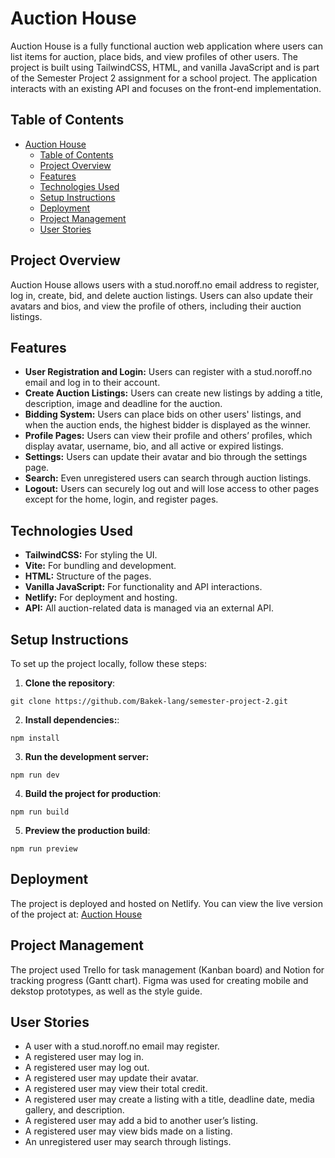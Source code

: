 # Auction House

Auction House is a fully functional auction web application where users can list items for auction, place bids, and view profiles of other users. The project is built using TailwindCSS, HTML, and vanilla JavaScript and is part of the Semester Project 2 assignment for a school project. The application interacts with an existing API and focuses on the front-end implementation.

## Table of Contents

- [Auction House](#auction-house)
  - [Table of Contents](#table-of-contents)
  - [Project Overview](#project-overview)
  - [Features](#features)
  - [Technologies Used](#technologies-used)
  - [Setup Instructions](#setup-instructions)
  - [Deployment](#deployment)
  - [Project Management](#project-management)
  - [User Stories](#user-stories)

## Project Overview

Auction House allows users with a stud.noroff.no email address to register, log in, create, bid, and delete auction listings. Users can also update their avatars and bios, and view the profile of others, including their auction listings.

## Features

- **User Registration and Login:** Users can register with a stud.noroff.no email and log in to their account.
- **Create Auction Listings:** Users can create new listings by adding a title, description, image and deadline for the auction.
- **Bidding System:** Users can place bids on other users' listings, and when the auction ends, the highest bidder is displayed as the winner.
- **Profile Pages:** Users can view their profile and others’ profiles, which display avatar, username, bio, and all active or expired listings.
- **Settings:** Users can update their avatar and bio through the settings page.
- **Search:** Even unregistered users can search through auction listings.
- **Logout:** Users can securely log out and will lose access to other pages except for the home, login, and register pages.

## Technologies Used

- **TailwindCSS:** For styling the UI.
- **Vite:** For bundling and development.
- **HTML:** Structure of the pages.
- **Vanilla JavaScript:** For functionality and API interactions.
- **Netlify:** For deployment and hosting.
- **API:** All auction-related data is managed via an external API.

## Setup Instructions

To set up the project locally, follow these steps:

1. **Clone the repository**:

```
git clone https://github.com/Bakek-lang/semester-project-2.git
```

2. **Install dependencies:**:

```
npm install
```

3. **Run the development server:**

```
npm run dev
```

4. **Build the project for production**:

```
npm run build
```

5. **Preview the production build**:

```
npm run preview
```

## Deployment

The project is deployed and hosted on Netlify. You can view the live version of the project at:
[Auction House](https://auction-house-sp2-bakek.netlify.app/)

## Project Management

The project used Trello for task management (Kanban board) and Notion for tracking progress (Gantt chart). Figma was used for creating mobile and dekstop prototypes, as well as the style guide.

## User Stories

- A user with a stud.noroff.no email may register.
- A registered user may log in.
- A registered user may log out.
- A registered user may update their avatar.
- A registered user may view their total credit.
- A registered user may create a listing with a title, deadline date, media gallery, and description.
- A registered user may add a bid to another user’s listing.
- A registered user may view bids made on a listing.
- An unregistered user may search through listings.
